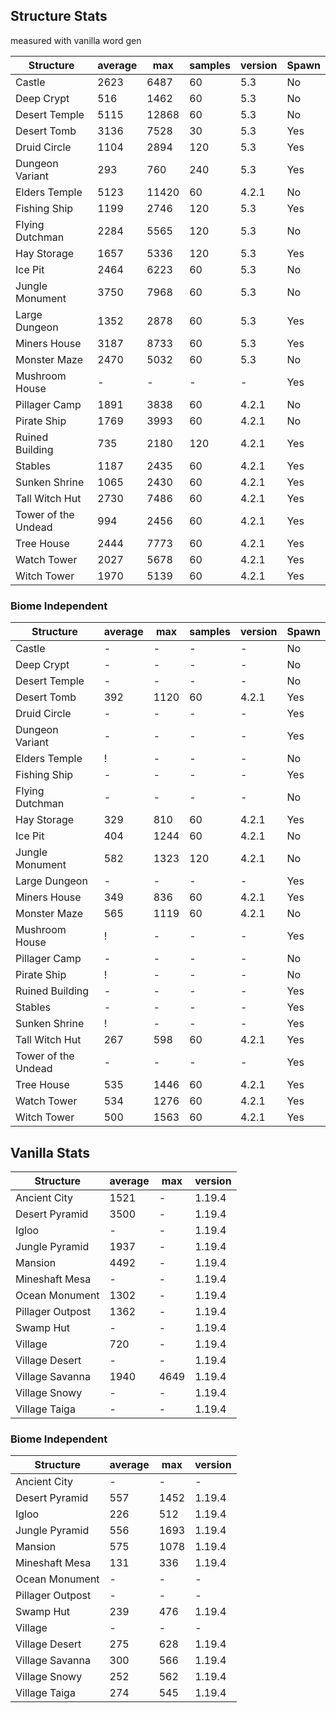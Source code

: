 ## Structure Stats
measured with vanilla word gen

| Structure           | average | max   | samples | version | Spawn |
|---------------------|---------|-------|---------|---------|-------|
| Castle              | 2623    | 6487  | 60      | 5.3     | No    |
| Deep Crypt          | 516     | 1462  | 60      | 5.3     | No    |
| Desert Temple       | 5115    | 12868 | 60      | 5.3     | No    | 
| Desert Tomb         | 3136    | 7528  | 30      | 5.3     | Yes   | 
| Druid Circle        | 1104    | 2894  | 120     | 5.3     | Yes   |
| Dungeon Variant     | 293     | 760   | 240     | 5.3     | Yes   | 
| Elders Temple       | 5123    | 11420 | 60      | 4.2.1   | No    | 
| Fishing Ship        | 1199    | 2746  | 120     | 5.3     | Yes   |
| Flying Dutchman     | 2284    | 5565  | 120     | 5.3     | No    |
| Hay Storage         | 1657    | 5336  | 120     | 5.3     | Yes   | 
| Ice Pit             | 2464    | 6223  | 60      | 5.3     | No    | 
| Jungle Monument     | 3750    | 7968  | 60      | 5.3     | No    |
| Large Dungeon       | 1352    | 2878  | 60      | 5.3     | Yes   |
| Miners House        | 3187    | 8733  | 60      | 5.3     | Yes   | 
| Monster Maze        | 2470    | 5032  | 60      | 5.3     | No    | 
| Mushroom House      | -       | -     | -       | -       | Yes   | 
| Pillager Camp       | 1891    | 3838  | 60      | 4.2.1   | No    | 
| Pirate Ship         | 1769    | 3993  | 60      | 4.2.1   | No    | 
| Ruined Building     | 735     | 2180  | 120     | 4.2.1   | Yes   |
| Stables             | 1187    | 2435  | 60      | 4.2.1   | Yes   |
| Sunken Shrine       | 1065    | 2430  | 60      | 4.2.1   | Yes   | 
| Tall Witch Hut      | 2730    | 7486  | 60      | 4.2.1   | Yes   |
| Tower of the Undead | 994     | 2456  | 60      | 4.2.1   | Yes   |
| Tree House          | 2444    | 7773  | 60      | 4.2.1   | Yes   | 
| Watch Tower         | 2027    | 5678  | 60      | 4.2.1   | Yes   |
| Witch Tower         | 1970    | 5139  | 60      | 4.2.1   | Yes   |


### Biome Independent
| Structure           | average | max  | samples | version | Spawn |
|---------------------|---------|------|---------|---------|-------|
| Castle              | -       | -    | -       | -       | No    |
| Deep Crypt          | -       | -    | -       | -       | No    |
| Desert Temple       | -       | -    | -       | -       | No    | 
| Desert Tomb         | 392     | 1120 | 60      | 4.2.1   | Yes   | 
| Druid Circle        | -       | -    | -       | -       | Yes   |
| Dungeon Variant     | -       | -    | -       | -       | Yes   | 
| Elders Temple       | !       | -    | -       | -       | No    | 
| Fishing Ship        | -       | -    | -       | -       | Yes   |
| Flying Dutchman     | -       | -    | -       | -       | No    |
| Hay Storage         | 329     | 810  | 60      | 4.2.1   | Yes   | 
| Ice Pit             | 404     | 1244 | 60      | 4.2.1   | No    | 
| Jungle Monument     | 582     | 1323 | 120     | 4.2.1   | No    |
| Large Dungeon       | -       | -    | -       | -       | Yes   |
| Miners House        | 349     | 836  | 60      | 4.2.1   | Yes   | 
| Monster Maze        | 565     | 1119 | 60      | 4.2.1   | No    | 
| Mushroom House      | !       | -    | -       | -       | Yes   | 
| Pillager Camp       | -       | -    | -       | -       | No    | 
| Pirate Ship         | !       | -    | -       | -       | No    | 
| Ruined Building     | -       | -    | -       | -       | Yes   |
| Stables             | -       | -    | -       | -       | Yes   |
| Sunken Shrine       | !       | -    | -       | -       | Yes   | 
| Tall Witch Hut      | 267     | 598  | 60      | 4.2.1   | Yes   |
| Tower of the Undead | -       | -    | -       | -       | Yes   |
| Tree House          | 535     | 1446 | 60      | 4.2.1   | Yes   | 
| Watch Tower         | 534     | 1276 | 60      | 4.2.1   | Yes   |
| Witch Tower         | 500     | 1563 | 60      | 4.2.1   | Yes   |


## Vanilla Stats
| Structure        | average | max  | version |
|------------------|---------|------|---------|
| Ancient City     | 1521    | -    | 1.19.4  | 
| Desert Pyramid   | 3500    | -    | 1.19.4  |
| Igloo            | -       | -    | 1.19.4  |
| Jungle Pyramid   | 1937    | -    | 1.19.4  |
| Mansion          | 4492    | -    | 1.19.4  |
| Mineshaft Mesa   | -       | -    | 1.19.4  |
| Ocean Monument   | 1302    | -    | 1.19.4  |
| Pillager Outpost | 1362    | -    | 1.19.4  |
| Swamp Hut        | -       | -    | 1.19.4  |
| Village          | 720     | -    | 1.19.4  |
| Village Desert   | -       | -    | 1.19.4  |
| Village Savanna  | 1940    | 4649 | 1.19.4  |
| Village Snowy    | -       | -    | 1.19.4  |
| Village Taiga    | -       | -    | 1.19.4  |

### Biome Independent
| Structure        | average | max  | version |
|------------------|---------|------|---------|
| Ancient City     | -       | -    | -       | 
| Desert Pyramid   | 557     | 1452 | 1.19.4  |
| Igloo            | 226     | 512  | 1.19.4  |
| Jungle Pyramid   | 556     | 1693 | 1.19.4  |
| Mansion          | 575     | 1078 | 1.19.4  |
| Mineshaft Mesa   | 131     | 336  | 1.19.4  |
| Ocean Monument   | -       | -    | -       |
| Pillager Outpost | -       | -    | -       |
| Swamp Hut        | 239     | 476  | 1.19.4  |
| Village          | -       | -    | -       |
| Village Desert   | 275     | 628  | 1.19.4  |
| Village Savanna  | 300     | 566  | 1.19.4  |
| Village Snowy    | 252     | 562  | 1.19.4  |
| Village Taiga    | 274     | 545  | 1.19.4  |
